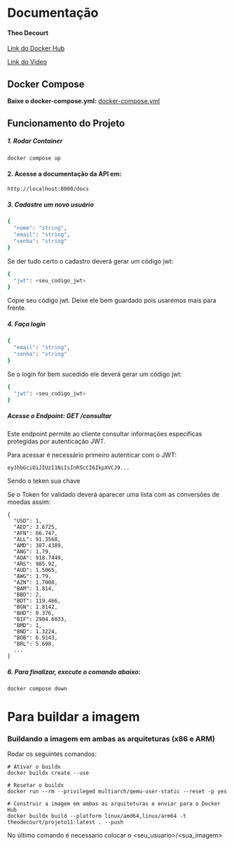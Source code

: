 # Documentação
#### Theo Decourt

[Link do Docker Hub](https://hub.docker.com/r/theodecourt/projeto11)

[Link do Video](https://youtu.be/ThNbsf5nexE)

## Docker Compose
**Baixe o docker-compose.yml:**
<a href="https://github.com/theodecourt/cloud_projeto1/blob/main/docker-compose.yml" id="downloadLink">docker-compose.yml</a>

<script>
document.getElementById('downloadLink').addEventListener('click', function(event) {
    event.preventDefault();
    const url = 'https://raw.githubusercontent.com/theodecourt/cloud_projeto1/main/docker-compose.yml';
    const fileName = 'docker-compose.yml';

    fetch(url)
    .then(response => response.blob())
    .then(blob => {
        const link = document.createElement('a');
        link.href = window.URL.createObjectURL(blob);
        link.download = fileName;
        link.click();
    })
    .catch(error => {
        console.error('Erro ao baixar o arquivo:', error);
        alert('Falha ao baixar o arquivo.');
    });
});
</script>

## Funcionamento do Projeto

##### 1. Rodar Container
```bash
docker compose up
```

#### 2. Acesse a documentação da API em:
```bash
http://localhost:8000/docs
```

##### 3. Cadastre um novo usuário
```bash
{
  "nome": "string",
  "email": "string",
  "senha": "string"
}
```
Se der tudo certo o cadastro deverá gerar um código jwt:
```bash
{
  "jwt": <seu_codigo_jwt>
}
```
Copie seu código jwt. Deixe ele bem guardado pois usaremos mais para frente.

##### 4. Faça login
```bash
{
  "email": "string",
  "senha": "string"
}
```
Se o login for bem sucedido ele deverá gerar um código jwt:

```bash
{
  "jwt": <seu_codigo_jwt>
}
```

##### Acesse o Endpoint: GET /consultar
Este endpoint permite ao cliente consultar informações específicas protegidas por autenticação JWT.

Para acessar é necessário primeiro autenticar com o JWT:
```bash
eyJhbGciOiJIUzI1NiIsInR5cCI6IkpXVCJ9...
```
Sendo o teken sua chave <jwt>

Se o Token for validado deverá aparecer uma lista com as conversões de moedas assim:
```
{
  "USD": 1,
  "AED": 3.6725,
  "AFN": 66.747,
  "ALL": 91.3568,
  "AMD": 387.4389,
  "ANG": 1.79,
  "AOA": 918.7449,
  "ARS": 985.92,
  "AUD": 1.5065,
  "AWG": 1.79,
  "AZN": 1.7008,
  "BAM": 1.814,
  "BBD": 2,
  "BDT": 119.466,
  "BGN": 1.8142,
  "BHD": 0.376,
  "BIF": 2904.6033,
  "BMD": 1,
  "BND": 1.3224,
  "BOB": 6.9143,
  "BRL": 5.698,
  ...
}
```

##### 6. Para finalizar, execute o comando abaixo:
```
docker compose down
```

# Para buildar a imagem

### Buildando a imagem em ambas as arquiteturas (x86 e ARM)

Rodar os seguintes comandos:
```
# Ativar o buildx
docker buildx create --use

# Resetar o buildx
docker run --rm --privileged multiarch/qemu-user-static --reset -p yes

# Construir a imagem em ambas as arquiteturas e enviar para o Docker Hub
docker buildx build --platform linux/amd64,linux/arm64 -t theodecourt/projeto11:latest . --push
```
No último comando é necessario colocar o <seu_usuario>/<sua_imagem>